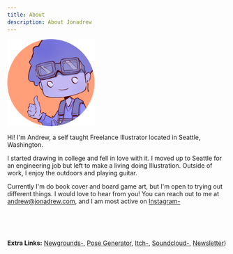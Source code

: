 ```yaml
---
title: About
description: About Jonadrew
---
```



<img src="/images/profile.png" width="200">

Hi! I'm Andrew, a self taught Freelance Illustrator located in Seattle, Washington. 

I started drawing in college and fell in love with it. I moved up to Seattle for an engineering job but left to make a living doing Illustration. Outside of work, I enjoy the outdoors and playing guitar. 

Currently I'm do book cover and board game art, but I'm open to trying out different things. I would love to hear from you! You can reach out to me at <andrew@jonadrew.com>, and I am most active on [Instagram-](https://www.instagram.com/jonadrew_/)

<br />
<br />
<br />

<!-- #### Why the name Jonadrew?
In middle school, my friend Jonathan and I wanted to make video games together, and Jonadrew was the name we used. I kept using the name when I became interested in making music , up until now when I love drawing and painting. So although Jonathan isn't involved in this project anymore, I continue to use Jonadrew because it represents my creative journey. -->

**Extra Links:** [Newgrounds-](https://jonadrew.newgrounds.com), [Pose Generator](../pose/), [Itch-](https://jonadrew.itch.io/), [Soundcloud-](https://soundcloud.com/jonadrew), [Newsletter](../newsletter/))
 
  <!-- but I also have a gallery up on 
 [Daily Paint Works](https://www.dailypaintworks.com/Artists/-jonadrew-13091) for most of 
 my oil paintings -->


<br />
<br />

